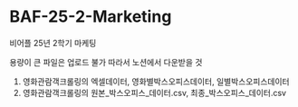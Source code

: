 # BAF-25-2-Marketing
비어플 25년 2학기 마케팅

용량이 큰 파일은 업로드 불가
따라서 노션에서 다운받을 것
1. 영화관람객크롤링의 엑셀데이터, 영화별박스오피스데이터, 일별박스오피스데이터
2. 영화관람객크롤링의 원본_박스오피스_데이터.csv, 최종_박스오피스_데이터.csv